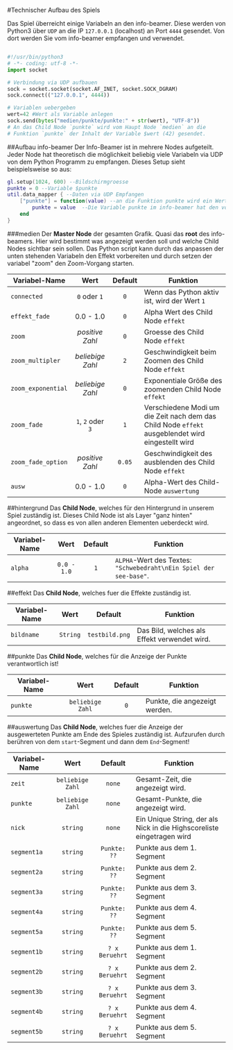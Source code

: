 #Technischer Aufbau des Spiels

Das Spiel überreicht einige Variabeln an den info-beamer. Diese werden von Python3 über `UDP` an die IP `127.0.0.1` (localhost) an Port `4444` gesendet. Von dort werden Sie vom info-beamer empfangen und verwendet.


```python

#!/usr/bin/python3
# -*- coding: utf-8 -*-
import socket

# Verbindung via UDP aufbauen
sock = socket.socket(socket.AF_INET, socket.SOCK_DGRAM)
sock.connect(("127.0.0.1", 4444))

# Variablen uebergeben
wert=42 #Wert als Variable anlegen
sock.send(bytes("medien/punkte/punkte:" + str(wert), "UTF-8")) 
# An das Child Node `punkte` wird vom Haupt Node `medien` an die
# Funktion `punkte` der Inhalt der Variable $wert (42) gesendet.

``` 

##Aufbau info-beamer
Der Info-Beamer ist in mehrere Nodes aufgeteilt. Jeder Node hat theoretisch die möglichkeit beliebig viele Variabeln via UDP von dem Python Programm zu empfangen.
Dieses Setup sieht beispielsweise so aus:
```lua
gl.setup(1024, 600) --Bildschirmgroesse
punkte = 0 --Variable $punkte
util.data_mapper { --Daten via UDP Empfangen
    ["punkte"] = function(value) --an die Funktion punkte wird ein Wert uebergeben
        punkte = value  --Die Variable punkte im info-beamer hat den von Python3 uebergebenen Wert
    end
}

```

###medien
Der **Master Node** der gesamten Grafik. Quasi das **root** des info-beamers. Hier wird bestimmt was angezeigt werden soll und welche Child Nodes sichtbar sein sollen.
Das Python script kann durch das anpassen der unten stehenden Variabeln den Effekt vorbereiten und durch setzen der variabel "zoom" den Zoom-Vorgang starten.


| Variabel-Name     | Wert              | Default | Funktion                                                |
| ----------------- | :---------------: | :-----: | ----------------------------------                      |
| `connected`       | `0` oder `1`      | `0`     | Wenn das Python aktiv ist, wird der Wert `1`            |
| `effekt_fade`     | 0.0 - 1.0         | `0`     | Alpha Wert des Child Node `effekt`                      |
| `zoom`            | *positive Zahl*   | `0`     | Groesse des Child Node `effekt`                         |
| `zoom_multipler`  | *beliebige Zahl*  | `2`     | Geschwindigkeit beim Zoomen des Child Node `effekt`     |
| `zoom_exponential`| *beliebige Zahl*  | `0`     | Exponentiale Größe des zoomenden Child Node `effekt`    |
| `zoom_fade`       | `1`, `2` oder `3` | `1`     | Verschiedene Modi um die Zeit nach dem das Child Node `effekt` ausgeblendet wird eingestellt wird  |
| `zoom_fade_option`| *positive Zahl*   | `0.05`  | Geschwindigkeit des ausblenden des Child Node `effekt`  |
| `ausw`            | 0.0 - 1.0         | `0`     | Alpha-Wert des Child-Node `auswertung`                  |

##hintergrund
Das **Child Node**, welches für den Hintergrund in unserem Spiel zuständig ist.
Dieses Child Node ist als Layer "ganz hinten" angeordnet, so dass es von allen anderen Elementen ueberdeckt wird.

| Variabel-Name    | Wert            | Default        | Funktion  |
| ---------------- |:---------------:| :------------: | ----------|
| `alpha`          | `0.0 - 1.0`     | `1`            | `ALPHA`-Wert des Textes: `"Schwebedraht\nEin Spiel der see-base"`. |



##effekt
Das **Child Node**, welches fuer die Effekte zuständig ist.


| Variabel-Name    | Wert            | Default        | Funktion  |
| ---------------- |:---------------:| :------------: | ----------|
| `bildname`       | `String`        | `testbild.png` | Das Bild, welches als Effekt verwendet wird. |

##punkte
Das **Child Node**, welches für die Anzeige der Punkte verantwortlich ist!


| Variabel-Name    | Wert            | Default| Funktion  |
| ---------------- |:---------------:| :----: | ----------|
| `punkte`         | `beliebige Zahl`| `0`    | Punkte, die angezeigt werden. |

##auswertung
Das **Child Node**, welches fuer die Anzeige der ausgewerteten Punkte am Ende des Spieles zuständig ist. Aufzurufen durch berühren von dem `start`-Segment und dann dem `End`-Segment!

| Variabel-Name    | Wert            | Default      | Funktion                          |
| ---------------- |:---------------:| :-----------:| ----------------------------------|
| `zeit`           | `beliebige Zahl`| `none`       | Gesamt-Zeit, die angezeigt wird.  |
| `punkte`         | `beliebige Zahl`| `none`       | Gesamt-Punkte, die angezeigt wird.|
| `nick`           | `string`        | `none`       | Ein Unique String, der als Nick in die Highscoreliste eingetragen wird |
| `segment1a`      |`string`         |`Punkte: ??`  | Punkte aus dem 1. Segment         |
| `segment2a`      |`string`         |`Punkte: ??`  | Punkte aus dem 2. Segment         |
| `segment3a`      |`string`         |`Punkte: ??`  | Punkte aus dem 3. Segment         |
| `segment4a`      |`string`         |`Punkte: ??`  | Punkte aus dem 4. Segment         |
| `segment5a`      |`string`         |`Punkte: ??`  | Punkte aus dem 5. Segment         |
| `segment1b`      |`string`         |`? x Beruehrt`| Punkte aus dem 1. Segment         |
| `segment2b`      |`string`         |`? x Beruehrt`| Punkte aus dem 2. Segment         |
| `segment3b`      |`string`         |`? x Beruehrt`| Punkte aus dem 3. Segment         |
| `segment4b`      |`string`         |`? x Beruehrt`| Punkte aus dem 4. Segment         |
| `segment5b`      |`string`         |`? x Beruehrt`| Punkte aus dem 5. Segment         |
